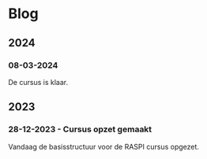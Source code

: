 # Blog

## 2024

### 08-03-2024

De cursus is klaar.

## 2023

### 28-12-2023 - Cursus opzet gemaakt

Vandaag de basisstructuur voor de RASPI cursus opgezet.

